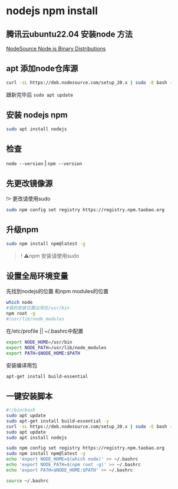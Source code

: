# nodejs npm install

## 腾讯云ubuntu22.04 安装node 方法

[NodeSource Node.js Binary Distributions](https://github.com/nodesource/distributions?tab=readme-ov-file#ubuntu-versions)


## apt 添加node仓库源
```sh
curl -sL https://deb.nodesource.com/setup_20.x | sudo -E bash -
```

跟新完毕后 `sudo apt update`

## 安装 nodejs npm

```sh
sudo apt install nodejs
```

## 检查
`node --version` | `npm --version`


## 先更改镜像源
!> 更改请使用sudo
```sh
sudo npm config set registry https://registry.npm.taobao.org
```

## 升级npm
```sh
sudo npm install npm@latest -g
```
>! :warning:npm 安装请使用sudo

## 设置全局环境变量

先找到nodejs的位置 和npm modules的位置
```sh
which node
#我的安装位置出现在/usr/bin
npm root -g
#/usr/lib/node_modules
```
在/etc/profile || ~/.bashrc中配置
```sh
export NODE_HOME=/usr/bin
export NODE_PATH=/usr/lib/node_modules
export PATH=$NODE_HOME:$PATH
```
安装编译用包
```bash
apt-get install build-essential
```


## 一键安装脚本
```sh
#!/bin/bash
sudo apt update
sudo apt-get install build-essential -y
curl -sL https://deb.nodesource.com/setup_20.x | sudo -E bash -
sudo apt update
sudo apt install nodejs

sudo npm config set registry https://registry.npm.taobao.org
sudo npm install npm@latest -g
echo 'export NODE_HOME=$(which node)' >> ~/.bashrc
echo 'export NODE_PATH=$(npm root -g)' >> ~/.bashrc
echo 'export PATH=$NODE_HOME:$PATH' >> ~/.bashrc

source ~/.bashrc
```

